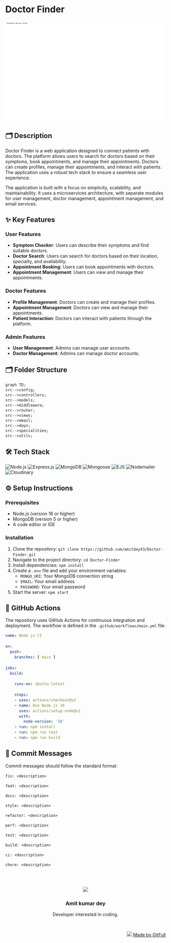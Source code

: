 # Doctor Finder
![thumbnail](./public/assets/landingPage-76a3571c-3790-4551-9082-da681141b7fe)
## 🗂️ Description

Doctor Finder is a web application designed to connect patients with doctors. The platform allows users to search for doctors based on their symptoms, book appointments, and manage their appointments. Doctors can create profiles, manage their appointments, and interact with patients. The application uses a robust tech stack to ensure a seamless user experience.

The application is built with a focus on simplicity, scalability, and maintainability. It uses a microservices architecture, with separate modules for user management, doctor management, appointment management, and email services.

## ✨ Key Features

### **User Features**

*   **Symptom Checker**: Users can describe their symptoms and find suitable doctors.
*   **Doctor Search**: Users can search for doctors based on their location, specialty, and availability.
*   **Appointment Booking**: Users can book appointments with doctors.
*   **Appointment Management**: Users can view and manage their appointments.

### **Doctor Features**

*   **Profile Management**: Doctors can create and manage their profiles.
*   **Appointment Management**: Doctors can view and manage their appointments.
*   **Patient Interaction**: Doctors can interact with patients through the platform.

### **Admin Features**

*   **User Management**: Admins can manage user accounts.
*   **Doctor Management**: Admins can manage doctor accounts.

## 🗂️ Folder Structure

```mermaid
graph TD;
src-->config;
src-->controllers;
src-->models;
src-->middleware;
src-->router;
src-->views;
src-->email;
src-->days;
src-->specialities;
src-->utils;
```

## 🛠️ Tech Stack

![Node.js](https://img.shields.io/badge/Node.js-339933?logo=nodejs&logoColor=white&style=for-the-badge)
![Express.js](https://img.shields.io/badge/Express.js-000000?logo=express&logoColor=white&style=for-the-badge)
![MongoDB](https://img.shields.io/badge/MongoDB-4ea94b?logo=mongodb&logoColor=white&style=for-the-badge)
![Mongoose](https://img.shields.io/badge/Mongoose-4ea94b?logo=mongoose&logoColor=white&style=for-the-badge)
![EJS](https://img.shields.io/badge/EJS-F7F7F7?logo=ejs&logoColor=black&style=for-the-badge)
![Nodemailer](https://img.shields.io/badge/Nodemailer-8B9467?logo=nodemailer&logoColor=white&style=for-the-badge)
![Cloudinary](https://img.shields.io/badge/Cloudinary-03BFFF?logo=cloudinary&logoColor=white&style=for-the-badge)

## ⚙️ Setup Instructions

### **Prerequisites**

*   Node.js (version 16 or higher)
*   MongoDB (version 5 or higher)
*   A code editor or IDE

### **Installation**

1.  Clone the repository: `git clone https://github.com/amitdey43/Doctor-Finder.git`
2.  Navigate to the project directory: `cd Doctor-Finder`
3.  Install dependencies: `npm install`
4.  Create a `.env` file and add your environment variables:
    *   `MONGO_URI`: Your MongoDB connection string
    *   `EMAIL`: Your email address
    *   `PASSWORD`: Your email password
5.  Start the server: `npm start`

## 🚀 GitHub Actions

The repository uses GitHub Actions for continuous integration and deployment. The workflow is defined in the `.github/workflows/main.yml` file.

```yml
name: Node.js CI

on:
  push:
    branches: [ main ]

jobs:
  build:

    runs-on: ubuntu-latest

    steps:
    - uses: actions/checkout@v2
    - name: Use Node.js 16
      uses: actions/setup-node@v2
      with:
        node-version: '16'
    - run: npm install
    - run: npm run test
    - run: npm run build
```

## 📝 Commit Messages

Commit messages should follow the standard format:

`fix: <description>`

`feat: <description>`

`docs: <description>`

`style: <description>`

`refactor: <description>`

`perf: <description>`

`test: <description>`

`build: <description>`

`ci: <description>`

`chore: <description>`



<br><br>
<div align="center">
<img src="https://avatars.githubusercontent.com/u/222601664?v=4" width="120" />
<h3>Amit kumar dey </h3>
<p>Developer interested in coding.</p>
</div>
<br>
<p align="right">
<img src="https://gitfull.vercel.app/appLogo.png" width="20"/>  <a href="https://gitfull.vercel.app">Made by GitFull</a>
</p>
    